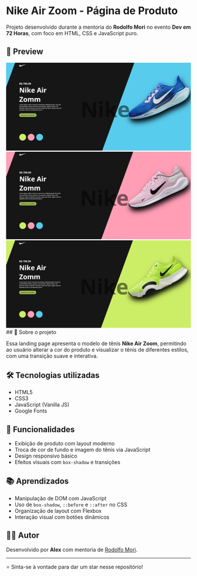 # Nike Air Zoom - Página de Produto

Projeto desenvolvido durante a mentoria do **Rodolfo Mori** no evento **Dev em 72 Horas**, com foco em HTML, CSS e JavaScript puro.

## 📸 Preview

<img src="imagens/Captura de tela 1.png" >
<img src="imagens/Captura de tela 2.png" >
<img src="imagens/Captura de tela 3.png" >
## 🚀 Sobre o projeto

Essa landing page apresenta o modelo de tênis **Nike Air Zoom**, permitindo ao usuário alterar a cor do produto e visualizar o tênis de diferentes estilos, com uma transição suave e interativa.

## 🛠️ Tecnologias utilizadas

- HTML5
- CSS3
- JavaScript (Vanilla JS)
- Google Fonts

## 🎯 Funcionalidades

- Exibição de produto com layout moderno
- Troca de cor de fundo e imagem do tênis via JavaScript
- Design responsivo básico
- Efeitos visuais com `box-shadow` e transições

## 📚 Aprendizados

- Manipulação de DOM com JavaScript
- Uso de `box-shadow`, `::before` e `::after` no CSS
- Organização de layout com Flexbox
- Interação visual com botões dinâmicos

## 👨‍💻 Autor

Desenvolvido por **Alex** com mentoria de [Rodolfo Mori](https://www.linkedin.com/in/rodolfomori/).

---

⭐️ Sinta-se à vontade para dar um star nesse repositório!
